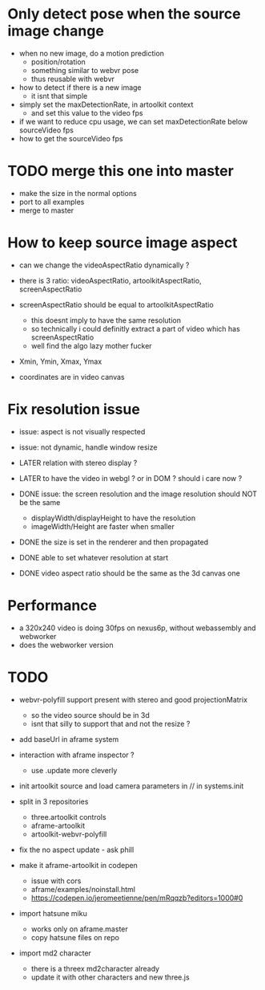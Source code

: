 # Only detect pose when the source image change
- when no new image, do a motion prediction
  - position/rotation
  - something similar to webvr pose
  - thus reusable with webvr
- how to detect if there is a new image
  - it isnt that simple
- simply set the maxDetectionRate, in artoolkit context
  - and set this value to the video fps
- if we want to reduce cpu usage, we can set maxDetectionRate below sourceVideo fps
- how to get the sourceVideo fps

# TODO merge this one into master
- make the size in the normal options
- port to all examples
- merge to master

# How to keep source image aspect
- can we change the videoAspectRatio dynamically ?
- there is 3 ratio: videoAspectRatio, artoolkitAspectRatio, screenAspectRatio
- screenAspectRatio should be equal to artoolkitAspectRatio
  - this doesnt imply to have the same resolution
  - so technically i could definitly extract a part of video which has screenAspectRatio
  - well find the algo lazy mother fucker

- Xmin, Ymin, Xmax, Ymax
- coordinates are in video canvas 



# Fix resolution issue
- issue: aspect is not visually respected
- issue: not dynamic, handle window resize

- LATER relation with stereo display ?
- LATER to have the video in webgl ? or in DOM ? should i care now ?


- DONE issue: the screen resolution and the image resolution should NOT be the same
  - displayWidth/displayHeight to have the resolution
  - imageWidth/Height are faster when smaller
- DONE the size is set in the renderer and then propagated
- DONE able to set whatever resolution at start
- DONE video aspect ratio should be the same as the 3d canvas one

# Performance
- a 320x240 video is doing 30fps on nexus6p, without webassembly and webworker
- does the webworker version 

# TODO
- webvr-polyfill support present with stereo and good projectionMatrix
  - so the video source should be in 3d
  - isnt that silly to support that and not the resize ?
- add baseUrl in aframe system
- interaction with aframe inspector ?
  - use .update more cleverly
- init artoolkit source and load camera parameters in // in systems.init
- split in 3 repositories
  - three.artoolkit controls
  - aframe-artoolkit
  - artoolkit-webvr-polyfill
- fix the no aspect update - ask phill
- make it aframe-artoolkit in codepen
  - issue with cors
  - aframe/examples/noinstall.html
  - https://codepen.io/jeromeetienne/pen/mRqqzb?editors=1000#0
  
- import hatsune miku
  - works only on aframe.master
  - copy hatsune files on repo
- import md2 character
  - there is a threex md2character already
  - update it with other characters and new three.js
